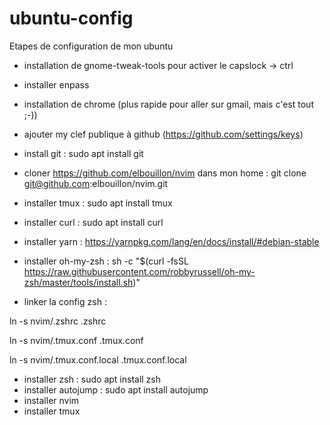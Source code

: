 # ubuntu-config
Etapes de configuration de mon ubuntu

* installation de gnome-tweak-tools pour activer le capslock -> ctrl
* installer enpass
* installation de chrome (plus rapide pour aller sur gmail, mais c'est tout ;-))
* ajouter my clef publique à github (https://github.com/settings/keys)
* install git : sudo apt install git
* cloner https://github.com/elbouillon/nvim dans mon home : git clone git@github.com:elbouillon/nvim.git

* installer tmux : sudo apt install tmux
* installer curl : sudo apt install curl
* installer yarn : https://yarnpkg.com/lang/en/docs/install/#debian-stable
* installer oh-my-zsh : sh -c "$(curl -fsSL https://raw.githubusercontent.com/robbyrussell/oh-my-zsh/master/tools/install.sh)"

* linker la config zsh : 

ln -s nvim/.zshrc .zshrc

ln -s nvim/.tmux.conf .tmux.conf

ln -s nvim/.tmux.conf.local .tmux.conf.local



* installer zsh : sudo apt install zsh
* installer autojump : sudo apt install autojump
* installer nvim
* installer tmux
